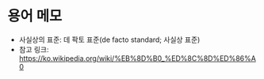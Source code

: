 # 용어 메모
- 사실상의 표준: 데 팍토 표준(de facto standard; 사실상 표준)
- 참고 링크: https://ko.wikipedia.org/wiki/%EB%8D%B0_%ED%8C%8D%ED%86%A0
